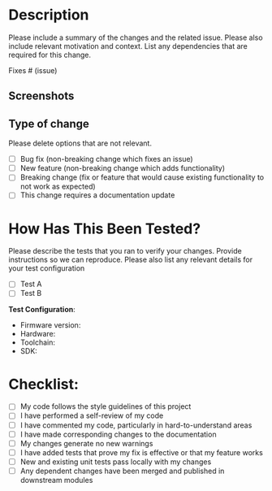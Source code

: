 # Description

Please include a summary of the changes and the related issue. Please also include relevant motivation and context. List any dependencies that are required for this change.

Fixes # (issue)

## Screenshots

## Type of change

Please delete options that are not relevant.

-   [ ] Bug fix (non-breaking change which fixes an issue)
-   [ ] New feature (non-breaking change which adds functionality)
-   [ ] Breaking change (fix or feature that would cause existing functionality to not work as expected)
-   [ ] This change requires a documentation update

# How Has This Been Tested?

Please describe the tests that you ran to verify your changes. Provide instructions so we can reproduce. Please also list any relevant details for your test configuration

-   [ ] Test A
-   [ ] Test B

**Test Configuration**:

-   Firmware version:
-   Hardware:
-   Toolchain:
-   SDK:

# Checklist:

-   [ ] My code follows the style guidelines of this project
-   [ ] I have performed a self-review of my code
-   [ ] I have commented my code, particularly in hard-to-understand areas
-   [ ] I have made corresponding changes to the documentation
-   [ ] My changes generate no new warnings
-   [ ] I have added tests that prove my fix is effective or that my feature works
-   [ ] New and existing unit tests pass locally with my changes
-   [ ] Any dependent changes have been merged and published in downstream modules
